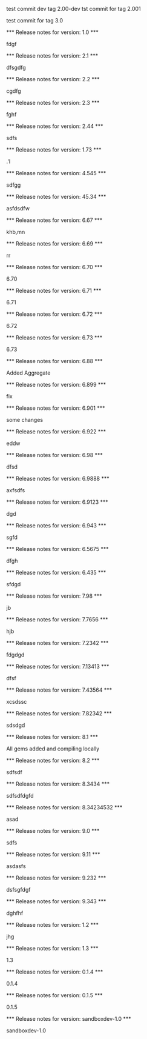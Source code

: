 test commit dev tag 2.00-dev
tst commit for tag 2.001

test commit for tag 3.0

*** Release notes for version: 1.0 ***

fdgf

*** Release notes for version: 2.1 ***

dfsgdfg

*** Release notes for version: 2.2 ***

cgdfg

*** Release notes for version: 2.3 ***

fghf

*** Release notes for version: 2.44 ***

sdfs

*** Release notes for version: 1.73 ***

.'l

*** Release notes for version: 4.545 ***

sdfgg

*** Release notes for version: 45.34 ***

asfdsdfw

*** Release notes for version: 6.67 ***

khb,mn

*** Release notes for version: 6.69 ***

rr

*** Release notes for version: 6.70 ***

6.70

*** Release notes for version: 6.71 ***

6.71

*** Release notes for version: 6.72 ***

6.72

*** Release notes for version: 6.73 ***

6.73

*** Release notes for version: 6.88 ***

Added Aggregate

*** Release notes for version: 6.899 ***

fix

*** Release notes for version: 6.901 ***

some changes

*** Release notes for version: 6.922 ***

eddw

*** Release notes for version: 6.98 ***

dfsd

*** Release notes for version: 6.9888 ***

axfsdfs

*** Release notes for version: 6.9123 ***

dgd

*** Release notes for version: 6.943 ***

sgfd

*** Release notes for version: 6.5675 ***

dfgh

*** Release notes for version: 6.435 ***

sfdgd

*** Release notes for version: 7.98 ***

jb

*** Release notes for version: 7.7656 ***

hjb

*** Release notes for version: 7.2342 ***

fdgdgd

*** Release notes for version: 7.13413 ***

dfsf

*** Release notes for version: 7.43564 ***

xcsdssc

*** Release notes for version: 7.82342 ***

sdsdgd

*** Release notes for version: 8.1 ***

All gems added and compiling locally

*** Release notes for version: 8.2 ***

sdfsdf

*** Release notes for version: 8.3434 ***

sdfsdfdgfd

*** Release notes for version: 8.34234532 ***

asad

*** Release notes for version: 9.0 ***

sdfs

*** Release notes for version: 9.11 ***

asdasfs

*** Release notes for version: 9.232 ***

dsfsgfdgf

*** Release notes for version: 9.343 ***

dghfhf

*** Release notes for version: 1.2 ***

jhg

*** Release notes for version: 1.3 ***

1.3

*** Release notes for version: 0.1.4 ***

0.1.4

*** Release notes for version: 0.1.5 ***

0.1.5

*** Release notes for version: sandboxdev-1.0 ***

sandboxdev-1.0
